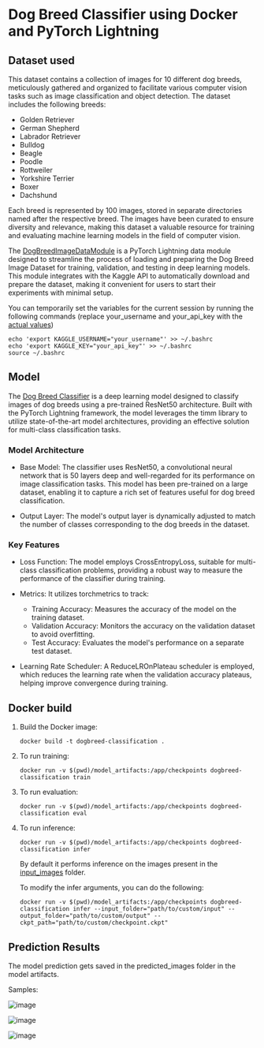 # Dog Breed Classifier using Docker and PyTorch Lightning

## Dataset used 
This dataset contains a collection of images for 10 different dog breeds, meticulously gathered and organized to facilitate various computer vision tasks such as image classification and object detection. The dataset includes the following breeds:

* Golden Retriever
* German Shepherd
* Labrador Retriever
* Bulldog
* Beagle
* Poodle
* Rottweiler
* Yorkshire Terrier
* Boxer
* Dachshund

Each breed is represented by 100 images, stored in separate directories named after the respective breed. The images have been curated to ensure diversity and relevance, making this dataset a valuable resource for training and evaluating machine learning models in the field of computer vision.

The [DogBreedImageDataModule](https://github.com/mkthoma/pytorch_lightning_docker/blob/main/src/datamodules/dogbreed.py) is a PyTorch Lightning data module designed to streamline the process of loading and preparing the Dog Breed Image Dataset for training, validation, and testing in deep learning models. This module integrates with the Kaggle API to automatically download and prepare the dataset, making it convenient for users to start their experiments with minimal setup.

You can temporarily set the variables for the current session by running the following commands (replace your_username and your_api_key with the [actual values](https://www.kaggle.com/docs/api#interacting-with-datasets))
```
echo 'export KAGGLE_USERNAME="your_username"' >> ~/.bashrc
echo 'export KAGGLE_KEY="your_api_key"' >> ~/.bashrc
source ~/.bashrc
```

## Model
The [Dog Breed Classifier](https://github.com/mkthoma/pytorch_lightning_docker/blob/main/src/models/dogbreed_classifier.py) is a deep learning model designed to classify images of dog breeds using a pre-trained ResNet50 architecture. Built with the PyTorch Lightning framework, the model leverages the timm library to utilize state-of-the-art model architectures, providing an effective solution for multi-class classification tasks.

### Model Architecture
* Base Model: The classifier uses ResNet50, a convolutional neural network that is 50 layers deep and well-regarded for its performance on image classification tasks. This model has been pre-trained on a large dataset, enabling it to capture a rich set of features useful for dog breed classification.

* Output Layer: The model's output layer is dynamically adjusted to match the number of classes corresponding to the dog breeds in the dataset.

### Key Features
* Loss Function: The model employs CrossEntropyLoss, suitable for multi-class classification problems, providing a robust way to measure the performance of the classifier during training.

* Metrics: It utilizes torchmetrics to track:

    * Training Accuracy: Measures the accuracy of the model on the training dataset.
    * Validation Accuracy: Monitors the accuracy on the validation dataset to avoid overfitting.
    * Test Accuracy: Evaluates the model's performance on a separate test dataset.

* Learning Rate Scheduler: A ReduceLROnPlateau scheduler is employed, which reduces the learning rate when the validation accuracy plateaus, helping improve convergence during training.

## Docker build

1. Build the Docker image:

    ```
    docker build -t dogbreed-classification .
    ```

2. To run training:
    ```
    docker run -v $(pwd)/model_artifacts:/app/checkpoints dogbreed-classification train
    ```

3. To run evaluation:
    ```
    docker run -v $(pwd)/model_artifacts:/app/checkpoints dogbreed-classification eval
    ```

4. To run inference:
    ```
    docker run -v $(pwd)/model_artifacts:/app/checkpoints dogbreed-classification infer
    ```
    
    By default it performs inference on the images present in the [input_images](https://github.com/mkthoma/pytorch_lightning_docker/tree/main/model_artifacts/input_images) folder.

    To modify the infer arguments, you can do the following:
    
    ```
    docker run -v $(pwd)/model_artifacts:/app/checkpoints dogbreed-classification infer --input_folder="path/to/custom/input" --output_folder="path/to/custom/output" --ckpt_path="path/to/custom/checkpoint.ckpt"
    ```
## Prediction Results

The model prediction gets saved in the predicted_images folder in the model artifacts. 

Samples:

![image](https://github.com/user-attachments/assets/64c92da0-100e-445d-b82a-c722da763106)

![image](https://github.com/user-attachments/assets/41bb0022-6906-46e1-8c92-c9a86f59a4d4)

![image](https://github.com/user-attachments/assets/1ac0c9b9-2180-4c6d-98d5-385b861af29d)
